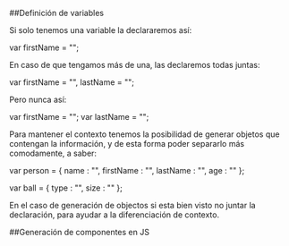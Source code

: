 ##Definición de variables

Si solo tenemos una variable la declararemos así:

var firstName = "";

En caso de que tengamos más de una, las declaremos todas juntas:

var firstName = "",
    lastName = "";

Pero nunca así:

var firstName = "";
var lastName = "";

Para mantener el contexto tenemos la posibilidad de generar objetos que contengan la información, y de esta forma poder separarlo más comodamente, a saber:

var person = {
        name : "",
        firstName : "",
        lastName : "",
        age : ""
    };

var ball = {
        type : "",
        size : ""
    };

En el caso de generación de objectos si esta bien visto no juntar la declaración, para ayudar a la diferenciación de contexto.


##Generación de componentes en JS

